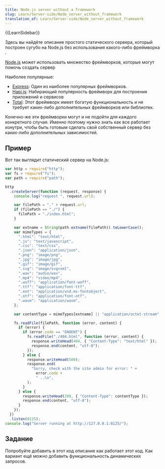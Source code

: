 ```yaml
---
title: Node.js server without a framework
slug: Learn/Server-side/Node_server_without_framework
translation_of: Learn/Server-side/Node_server_without_framework
---
```


{{LearnSidebar}}

Здесь вы найдёте описание простого статического сервера, который построен сугубо на Node.js без использования какого-либо фреймворка .

[Node.js](https://nodejs.org/en/) может использовать множество фреймворков, которые могут помочь создать сервер

Наиболее популярные:

- [Express](http://expressjs.com/): Один из наиболее популярных фреймворков.
- [Hapi.js](https://hapijs.com/): Набирающий популярность фреймворк для построения приложений и сервисов
- [Total](https://www.totaljs.com/): Этот фреймворк имеет богатую функциональность и не требует каких-либо дополнительных фреймворков или библиотек.

Конечно-же эти фреймворки могут и не подойти для каждого конкретного случая. Именно поэтому нужно знать как все работает изнутри, чтобы быть готовым сделать свой собственный сервер без каких-либо дополнительных зависимостей.

## Пример

Вот так выглядит статический сервер на Node.js:

```js
var http = require("http");
var fs = require("fs");
var path = require("path");

http
  .createServer(function (request, response) {
    console.log("request ", request.url);

    var filePath = "." + request.url;
    if (filePath == "./") {
      filePath = "./index.html";
    }

    var extname = String(path.extname(filePath)).toLowerCase();
    var mimeTypes = {
      ".html": "text/html",
      ".js": "text/javascript",
      ".css": "text/css",
      ".json": "application/json",
      ".png": "image/png",
      ".jpg": "image/jpg",
      ".gif": "image/gif",
      ".svg": "image/svg+xml",
      ".wav": "audio/wav",
      ".mp4": "video/mp4",
      ".woff": "application/font-woff",
      ".ttf": "application/font-ttf",
      ".eot": "application/vnd.ms-fontobject",
      ".otf": "application/font-otf",
      ".wasm": "application/wasm",
    };

    var contentType = mimeTypes[extname] || "application/octet-stream";

    fs.readFile(filePath, function (error, content) {
      if (error) {
        if (error.code == "ENOENT") {
          fs.readFile("./404.html", function (error, content) {
            response.writeHead(404, { "Content-Type": "text/html" });
            response.end(content, "utf-8");
          });
        } else {
          response.writeHead(500);
          response.end(
            "Sorry, check with the site admin for error: " +
              error.code +
              " ..\n",
          );
        }
      } else {
        response.writeHead(200, { "Content-Type": contentType });
        response.end(content, "utf-8");
      }
    });
  })
  .listen(8125);
console.log("Server running at http://127.0.0.1:8125/");
```

## Задание

Попробуйте добавить в этот код описание как работает этот код. Как вариант ещё можно добавить функциональность динамических запросов.
